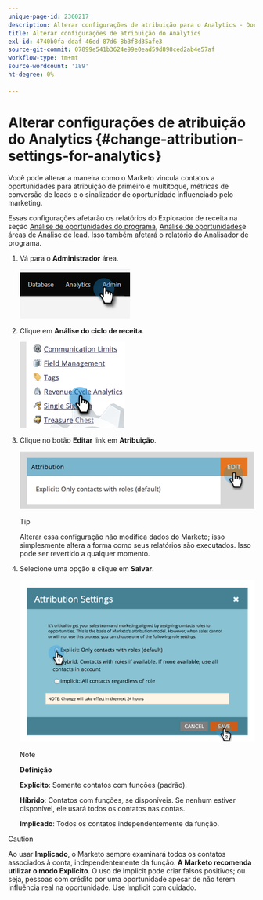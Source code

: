 ```yaml
---
unique-page-id: 2360217
description: Alterar configurações de atribuição para o Analytics - Documentos do Marketo - Documentação do produto
title: Alterar configurações de atribuição do Analytics
exl-id: 4740b0fa-ddaf-46ed-87d6-8b3f8d35afe3
source-git-commit: 07899e541b3624e99e0ead59d898ced2ab4e57af
workflow-type: tm+mt
source-wordcount: '189'
ht-degree: 0%

---
```


# Alterar configurações de atribuição do Analytics {#change-attribution-settings-for-analytics}

Você pode alterar a maneira como o Marketo vincula contatos a oportunidades para atribuição de primeiro e multitoque, métricas de conversão de leads e o sinalizador de oportunidade influenciado pelo marketing.

Essas configurações afetarão os relatórios do Explorador de receita na seção [Análise de oportunidades do programa](/help/marketo/product-docs/reporting/revenue-cycle-analytics/program-analytics/understanding-the-program-opportunity-analysis-area.md), [Análise de oportunidades](/help/marketo/product-docs/reporting/revenue-cycle-analytics/revenue-explorer/understanding-opportunity-analysis-in-revenue-explorer.md)e áreas de Análise de lead. Isso também afetará o relatório do Analisador de programa.

1. Vá para o **Administrador** área.

   ![](assets/change-attribution-settings-for-analytics-1.png)

1. Clique em **Análise do ciclo de receita**.

   ![](assets/change-attribution-settings-for-analytics-2.png)

1. Clique no botão **Editar** link em **Atribuição**.

   ![](assets/change-attribution-settings-for-analytics-3.png)

   >[!TIP]
   >
   >Alterar essa configuração não modifica dados do Marketo; isso simplesmente altera a forma como seus relatórios são executados. Isso pode ser revertido a qualquer momento.

1. Selecione uma opção e clique em **Salvar**.

   ![](assets/change-attribution-settings-for-analytics-4.png)

   >[!NOTE]
   >
   >**Definição**
   >
   >**Explícito**: Somente contatos com funções (padrão).
   >
   >**Híbrido**: Contatos com funções, se disponíveis. Se nenhum estiver disponível, ele usará todos os contatos nas contas.
   >
   >**Implicado**: Todos os contatos independentemente da função.

>[!CAUTION]
>
>Ao usar **Implicado**, o Marketo sempre examinará todos os contatos associados à conta, independentemente da função. **A Marketo recomenda utilizar o modo Explícito**. O uso de Implicit pode criar falsos positivos; ou seja, pessoas com crédito por uma oportunidade apesar de não terem influência real na oportunidade. Use Implicit com cuidado.
